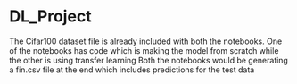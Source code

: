 # DL_Project
The Cifar100 dataset file is already included with both the notebooks.
One of the notebooks has code which is making the model from scratch while the other is using transfer learning
Both the notebooks would be generating a fin.csv file at the end which includes predictions for the test data 
